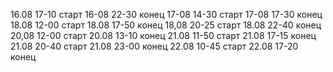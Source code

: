 16.08 17-10 старт
16-08 22-30 конец
17-08 14-30 старт
17-08 17-30 конец
18.08 12-00 старт
18.08 17-50 конец
18,08 20-25 старт
18.08 22-40 конец
20,08 12-00 старт
20.08 13-10 конец
21.08 11-50 старт
21.08 17-15 конец
21.08 20-40 старт
21.08 23-00 конец
22.08 10-45 старт
22.08 17-20 конец